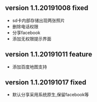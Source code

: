 ## version 1.1.20191008 fixed
   - sd卡内部存储出现两张照片
   - 删除电话权限
   - 分享facebook
   - 添加无权限提示界面


## version 1.1.20191011 feature
   - 添加百度地图支持

## version 1.1.20191017 fixed
   - 默认分享采用系统原生,保留facebook等

